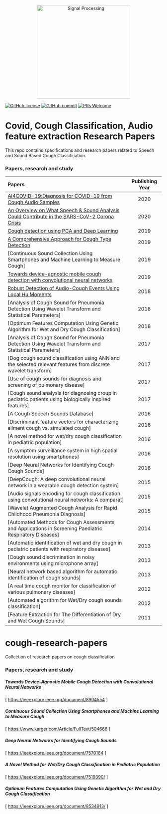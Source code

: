 <p align="center">
  <img src="https://github.com/coughresearch/cough-research-papers/blob/master/Images/WAVE.png" alt="Signal Processing" width="300">
</p>

[![GitHub license](https://img.shields.io/badge/License-Creative%20Commons%20Attribution%204.0%20International-blue)](https://github.com/coughresearch/cough-research-papers/blob/master/LICENSE)
[![GitHub commit](https://img.shields.io/github/last-commit/coughresearch/cough-research-papers)](https://github.com/coughresearch/cough-research-papers/commits/master)
[![PRs Welcome](https://img.shields.io/badge/PRs-welcome-brightgreen.svg?style=flat-square)](http://makeapullrequest.com)

# Covid, Cough Classification, Audio feature extraction Research Papers
This repo contains specifications and research papers related to Speech and Sound Based Cough Classification.

### Papers, research and study
|      Papers                 | Publishing Year  |
| :-------------------- | :----------: |
| [AI4COVID-19:Diagnosis for COVID-19 from Cough Audio Samples](https://arxiv.org/pdf/2004.01275.pdf)| 2020 |
| [An Overview on What Speech & Sound Analysis Could Contribute in the SARS-CoV-2 Corona Crisis](https://arxiv.org/pdf/2003.11117.pdf) | 2020 |
| [Cough detection using PCA and Deep Learning](https://github.com/coughresearch/cough-research-papers/blob/master/Cough%20classification%20research%20papers/Cough%20detection%20using%20PCA%20and%20Deep%20Learning%2C%20Khomsay%2C%20Sunisa.pdf) | 2019 |
| [A Comprehensive Approach for Cough Type Detection](https://github.com/coughresearch/cough-research-papers/blob/master/Cough%20classification%20research%20papers/A%20Comprehensive%20Approach%20for%20Cough%20Type%20Detection%2Cnemati2019.pdf) | 2019 |
| [Continuous Sound Collection Using Smartphones and Machine Learning to Measure Cough] | 2019 |
| [Towards device-agnostic mobile cough detection with convolutional neural networks]() | 2019 |
| [Robust Detection of Audio-Cough Events Using Local Hu Moments]() | 2018 |
| [Analysis of Cough Sound for Pneumonia Detection Using Wavelet Transform and Statistical Parameters] | 2018 |
| [Optimum Features Computation Using Genetic Algorithm for Wet and Dry Cough Classification] | 2018 |
| [Analysis of Cough Sound for Pneumonia Detection Using Wavelet Transform and Statistical Parameters] | 2017 |
| [Dog cough sound classification using ANN and the selected relevant features from discrete wavelet transform] | 2017 |
| [Use of cough sounds for diagnosis and screening of pulmonary disease] | 2017 |
| [Cough sound analysis for diagnosing croup in pediatric patients using biologically inspired features] | 2017 |
| [A Cough Speech Sounds Database] | 2016 |
| [Discriminant feature vectors for characterizing ailment cough vs. simulated cough] | 2016 |
| [A novel method for wet/dry cough classification in pediatric population] | 2016 |
| [A symptom surveillance system in high spatial resolution using smartphones] | 2016 |
| [Deep Neural Networks for Identifying Cough Cough Sounds] | 2016 |
| [DeepCough: A deep convolutional neural network in a wearable cough detection system] | 2015 |
| [Audio signals encoding for cough classification using convolutional neural networks: A comparat] | 2015 |
| [Wavelet Augmented Cough Analysis for Rapid Childhood Pneumonia Diagnosis] | 2015 |
| [Automated Methods for Cough Assessments and Applications in Screening Paediatric Respiratory Diseases] | 2014 |
| [Automatic identification of wet and dry cough in pediatric patients with respiratory diseases] | 2013 |
| [Cough sound discrimination in noisy environments using microphone array] | 2013 |
| [Neural network based algorithm for automatic identification of cough sounds] | 2013 |
| [A real time cough monitor for classification of various pulmonary diseases] | 2012 |
| [Automated algorithm for Wet/Dry cough sounds classification] | 2012 |
| [Feature Extraction for The Differentiation of Dry and Wet Cough Sounds] | 2011 |




# cough-research-papers
Collection of research papers on cough classification

### Papers, research and study

##### Towards Device-Agnostic Mobile Cough Detection with Convolutional Neural Networks
[ https://ieeexplore.ieee.org/document/8904554 ]

##### Continuous Sound Collection Using Smartphones and Machine Learning to Measure Cough
[ https://www.karger.com/Article/FullText/504666 ]

##### Deep Neural Networks for Identifying Cough Sounds
[ https://ieeexplore.ieee.org/document/7570164 ]

##### A Novel Method for Wet/Dry Cough Classification in Pediatric Population
[ https://ieeexplore.ieee.org/document/7519390/ ]


##### Optimum Features Computation Using Genetic Algorithm for Wet and Dry Cough Classification

 [ https://ieeexplore.ieee.org/document/8534913/ ]
